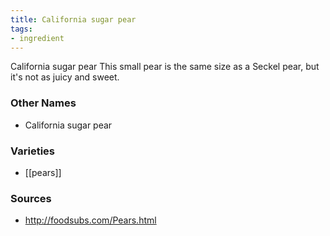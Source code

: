 ```yaml
---
title: California sugar pear
tags:
- ingredient
---
```

California sugar pear This small pear is the same size as a Seckel pear, but it's not as juicy and sweet.

### Other Names

* California sugar pear

### Varieties

* [[pears]]

### Sources
* http://foodsubs.com/Pears.html

